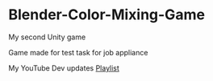 # Blender-Color-Mixing-Game
 My second Unity game
 
 Game made for test task for job appliance
	
 My YouTube Dev updates [Playlist](https://youtube.com/playlist?list=PLTWweHDDRLXQUnMoX01dFKrgxi1LspR9i)

